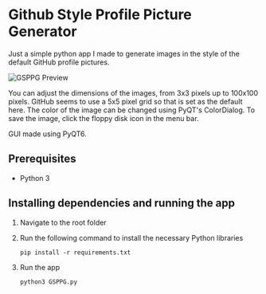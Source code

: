 # Github Style Profile Picture Generator

Just a simple python app I made to generate images in the style of the default GitHub profile pictures. 

![GSPPG Preview](https://github.com/user-attachments/assets/9fade441-aba7-48c6-afb0-5b5880df34ac)

You can adjust the dimensions of the images, from 3x3 pixels up to 100x100 pixels. GitHub seems to use a 5x5 pixel grid so that is set as the default here. The color of the image can be changed using PyQT's ColorDialog. To save the image, click the floppy disk icon in the menu bar.

GUI made using PyQT6. 

## Prerequisites

- Python 3

## Installing dependencies and running the app

1. Navigate to the root folder

2. Run the following command to install the necessary Python libraries

       pip install -r requirements.txt
 
3. Run the app

       python3 GSPPG.py
